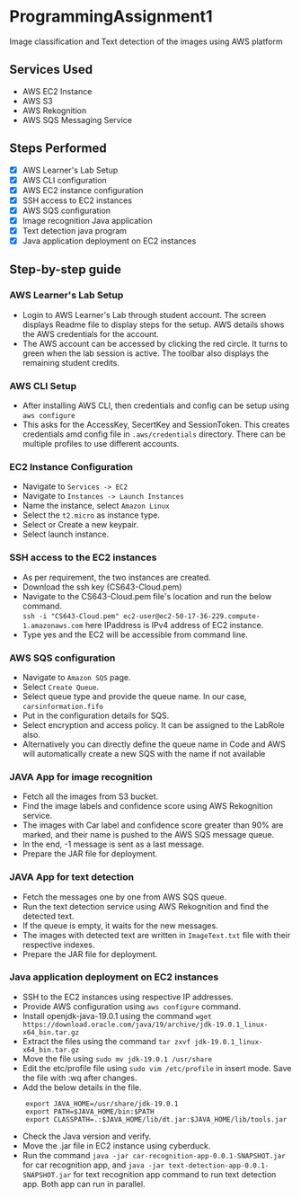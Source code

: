 # ProgrammingAssignment1
Image classification and Text detection of the images using AWS platform

## Services Used
* AWS EC2 Instance
* AWS S3
* AWS Rekognition
* AWS SQS Messaging Service 

## Steps Performed
- [x] AWS Learner's Lab Setup
- [x] AWS CLI configuration
- [x] AWS EC2 instance configuration
- [x] SSH access to EC2 instances
- [x] AWS SQS configuration
- [x] Image recognition Java application
- [x] Text detection java program
- [x] Java application deployment on EC2 instances

## Step-by-step guide
### AWS Learner's Lab Setup 
* Login to AWS Learner's Lab through student account. The screen displays Readme file to display steps for the setup. AWS details shows the AWS credentials for the account.
* The AWS account can be accessed by clicking the red circle. It turns to green when the lab session is active. The toolbar also displays the remaining student credits.

### AWS CLI Setup
* After installing AWS CLI, then credentials and config can be setup using <br />
```aws configure``` <br />
* This asks for the AccessKey, SecertKey and SessionToken. This creates credentials amd config file in ```.aws/credentials``` directory. There can be multiple profiles to use different accounts.

### EC2 Instance Configuration
* Navigate to ```Services -> EC2```
* Navigate to ```Instances -> Launch Instances```
* Name the instance, select ```Amazon Linux```
* Select the ```t2.micro``` as instance type.
* Select or Create a new keypair.
* Select launch instance.

### SSH access to the EC2 instances
* As per requirement, the two instances are created.
* Download the ssh key (CS643-Cloud.pem)
* Navigate to the CS643-Cloud.pem file's location and run the below command. <br />
```ssh -i "CS643-Cloud.pem" ec2-user@ec2-50-17-36-229.compute-1.amazonaws.com``` here IPaddress is IPv4 address of EC2 instance.
* Type yes and the EC2 will be accessible from command line.

### AWS SQS configuration
* Navigate to ```Amazon SQS``` page.
* Select ```Create Queue```.
* Select queue type and provide the queue name. In our case, ```carsinformation.fifo```
* Put in the configuration details for SQS.
* Select encryption and access policy. It can be assigned to the LabRole also.
* Alternatively you can directly define the queue name in Code and AWS will automatically create a new SQS with the name if not available

### JAVA App for image recognition
* Fetch all the images from S3 bucket.
* Find the image labels and confidence score using AWS Rekognition service.
* The images with Car label and confidence score greater than 90% are marked, and their name is pushed to the AWS
 SQS message queue.
* In the end, -1 message is sent as a last message.
* Prepare the JAR file for deployment.

### JAVA App for text detection
* Fetch the messages one by one from AWS SQS queue.
* Run the text detection service using AWS Rekognition and find the detected text.
* If the queue is empty, it waits for the new messages.
* The images with detected text are written in ```ImageText.txt``` file with their respective indexes.
* Prepare the JAR file for deployment.

### Java application deployment on EC2 instances
* SSH to the EC2 instances using respective IP addresses.
* Provide AWS configuration using ```aws configure``` command.
* Install openjdk-java-19.0.1 using the command ```wget https://download.oracle.com/java/19/archive/jdk-19.0.1_linux-x64_bin.tar.gz```
* Extract the files using the command ```tar zxvf jdk-19.0.1_linux-x64_bin.tar.gz``` 
* Move the file using ```sudo mv jdk-19.0.1 /usr/share```
* Edit the etc/profile file using ```sudo vim /etc/profile``` in insert mode. Save the file with :wq after changes.
* Add the below details in the file.
```
    export JAVA_HOME=/usr/share/jdk-19.0.1
    export PATH=$JAVA_HOME/bin:$PATH
    export CLASSPATH=.:$JAVA_HOME/lib/dt.jar:$JAVA_HOME/lib/tools.jar
```
* Check the Java version and verify.
* Move the .jar file in EC2 instance using cyberduck.
* Run the command ```java -jar car-recognition-app-0.0.1-SNAPSHOT.jar``` for car recognition app, and  ```java -jar text-detection-app-0.0.1-SNAPSHOT.jar``` for text recognition app
 command to run text detection app. Both app can run in parallel.